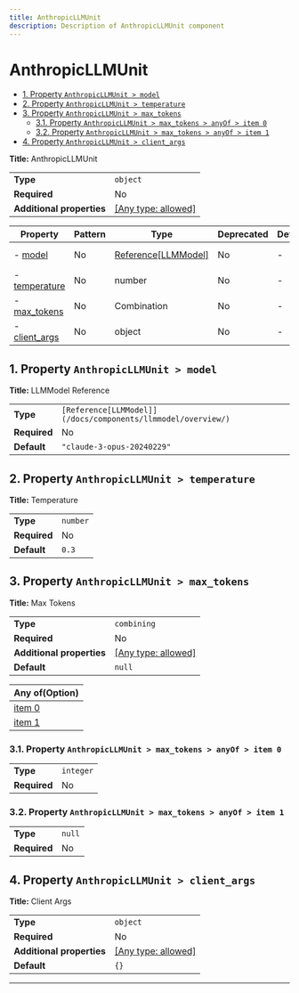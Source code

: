 ```yaml
---
title: AnthropicLLMUnit
description: Description of AnthropicLLMUnit component
---
```

# AnthropicLLMUnit

- [1. Property `AnthropicLLMUnit > model`](#model)
- [2. Property `AnthropicLLMUnit > temperature`](#temperature)
- [3. Property `AnthropicLLMUnit > max_tokens`](#max_tokens)
  - [3.1. Property `AnthropicLLMUnit > max_tokens > anyOf > item 0`](#max_tokens_anyOf_i0)
  - [3.2. Property `AnthropicLLMUnit > max_tokens > anyOf > item 1`](#max_tokens_anyOf_i1)
- [4. Property `AnthropicLLMUnit > client_args`](#client_args)

**Title:** AnthropicLLMUnit

|                           |                                                                           |
| ------------------------- | ------------------------------------------------------------------------- |
| **Type**                  | `object`                                                                  |
| **Required**              | No                                                                        |
| **Additional properties** | [[Any type: allowed]](# "Additional Properties of any type are allowed.") |

| Property                       | Pattern | Type                | Deprecated | Definition | Title/Description  |
| ------------------------------ | ------- | ------------------- | ---------- | ---------- | ------------------ |
| - [model](#model )             | No      | [Reference[LLMModel]](/docs/components/llmmodel/overview/) | No         | -          | LLMModel Reference |
| - [temperature](#temperature ) | No      | number              | No         | -          | Temperature        |
| - [max_tokens](#max_tokens )   | No      | Combination         | No         | -          | Max Tokens         |
| - [client_args](#client_args ) | No      | object              | No         | -          | Client Args        |

## <a name="model"></a>1. Property `AnthropicLLMUnit > model`

**Title:** LLMModel Reference

|              |                            |
| ------------ | -------------------------- |
| **Type**     | `[Reference[LLMModel]](/docs/components/llmmodel/overview/)`      |
| **Required** | No                         |
| **Default**  | `"claude-3-opus-20240229"` |

## <a name="temperature"></a>2. Property `AnthropicLLMUnit > temperature`

**Title:** Temperature

|              |          |
| ------------ | -------- |
| **Type**     | `number` |
| **Required** | No       |
| **Default**  | `0.3`    |

## <a name="max_tokens"></a>3. Property `AnthropicLLMUnit > max_tokens`

**Title:** Max Tokens

|                           |                                                                           |
| ------------------------- | ------------------------------------------------------------------------- |
| **Type**                  | `combining`                                                               |
| **Required**              | No                                                                        |
| **Additional properties** | [[Any type: allowed]](# "Additional Properties of any type are allowed.") |
| **Default**               | `null`                                                                    |

| Any of(Option)                 |
| ------------------------------ |
| [item 0](#max_tokens_anyOf_i0) |
| [item 1](#max_tokens_anyOf_i1) |

### <a name="max_tokens_anyOf_i0"></a>3.1. Property `AnthropicLLMUnit > max_tokens > anyOf > item 0`

|              |           |
| ------------ | --------- |
| **Type**     | `integer` |
| **Required** | No        |

### <a name="max_tokens_anyOf_i1"></a>3.2. Property `AnthropicLLMUnit > max_tokens > anyOf > item 1`

|              |        |
| ------------ | ------ |
| **Type**     | `null` |
| **Required** | No     |

## <a name="client_args"></a>4. Property `AnthropicLLMUnit > client_args`

**Title:** Client Args

|                           |                                                                           |
| ------------------------- | ------------------------------------------------------------------------- |
| **Type**                  | `object`                                                                  |
| **Required**              | No                                                                        |
| **Additional properties** | [[Any type: allowed]](# "Additional Properties of any type are allowed.") |
| **Default**               | `{}`                                                                      |

----------------------------------------------------------------------------------------------------------------------------
